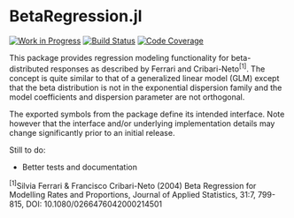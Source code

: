 # BetaRegression.jl

[![Work in Progress](https://www.repostatus.org/badges/latest/wip.svg)](https://www.repostatus.org/#wip)
[![Build Status](https://github.com/ararslan/BetaRegression.jl/workflows/CI/badge.svg)](https://github.com/ararslan/BetaRegression.jl/actions?query=workflow%3ACI+branch%3Amain)
[![Code Coverage](http://codecov.io/github/ararslan/BetaRegression.jl/coverage.svg?branch=main)](http://codecov.io/github/ararslan/BetaRegression.jl?branch=main)

This package provides regression modeling functionality for beta-distributed responses
as described by Ferrari and Cribari-Neto<sup>[1]</sup>.
The concept is quite similar to that of a generalized linear model (GLM) except that the
beta distribution is not in the exponential dispersion family and the model coefficients
and dispersion parameter are not orthogonal.

The exported symbols from the package define its intended interface.
Note however that the interface and/or underlying implementation details may change
significantly prior to an initial release.

Still to do:
- Better tests and documentation

<sup>[1]</sup>Silvia Ferrari & Francisco Cribari-Neto (2004) Beta Regression for Modelling
Rates and Proportions, Journal of Applied Statistics, 31:7, 799-815,
DOI: 10.1080/0266476042000214501
